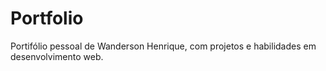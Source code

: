 # Portfolio
Portifólio pessoal de Wanderson Henrique, com projetos e habilidades em desenvolvimento web.
